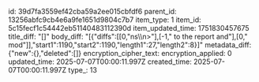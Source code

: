 id: 39d7fa3559ef42cba59a2ee015cbfdf6
parent_id: 13256abfc9cb4e6a9fe1651d9804c7b7
item_type: 1
item_id: 5c15fecf1c54442eb51140483112390d
item_updated_time: 1751830457675
title_diff: "[]"
body_diff: "[{\"diffs\":[[0,\"ns\\\n>\"],[-1,\" to the  report and\"],[0,\" mod\"]],\"start1\":1190,\"start2\":1190,\"length1\":27,\"length2\":8}]"
metadata_diff: {"new":{},"deleted":[]}
encryption_cipher_text: 
encryption_applied: 0
updated_time: 2025-07-07T00:00:11.997Z
created_time: 2025-07-07T00:00:11.997Z
type_: 13